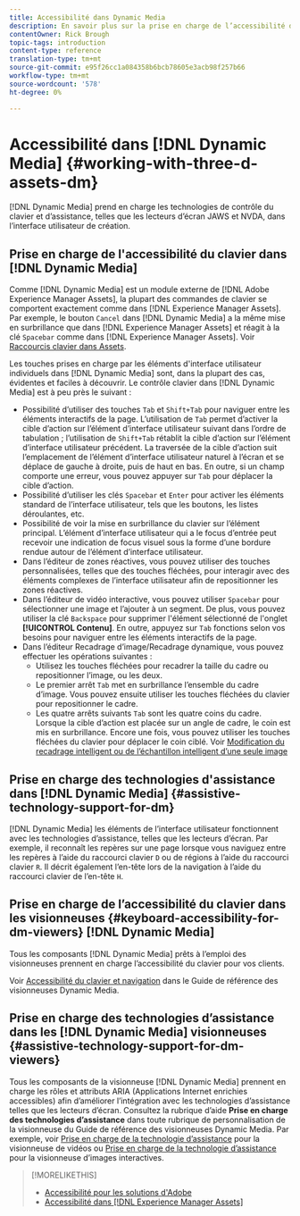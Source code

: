 ```yaml
---
title: Accessibilité dans Dynamic Media
description: En savoir plus sur la prise en charge de l’accessibilité dans les visionneuses Dynamic Media et Dynamic Media
contentOwner: Rick Brough
topic-tags: introduction
content-type: reference
translation-type: tm+mt
source-git-commit: e95f26cc1a084358b6bcb78605e3acb98f257b66
workflow-type: tm+mt
source-wordcount: '578'
ht-degree: 0%

---
```



# Accessibilité dans [!DNL Dynamic Media] {#working-with-three-d-assets-dm}

[!DNL Dynamic Media] prend en charge les technologies de contrôle du clavier et d’assistance, telles que les lecteurs d’écran JAWS et NVDA, dans l’interface utilisateur de création.

## Prise en charge de l&#39;accessibilité du clavier dans [!DNL Dynamic Media]

Comme [!DNL Dynamic Media] est un module externe de [!DNL Adobe Experience Manager Assets], la plupart des commandes de clavier se comportent exactement comme dans [!DNL Experience Manager Assets]. Par exemple, le bouton `Cancel` dans [!DNL Dynamic Media] a la même mise en surbrillance que dans [!DNL Experience Manager Assets] et réagit à la clé `Spacebar` comme dans [!DNL Experience Manager Assets]. Voir [Raccourcis clavier dans Assets](/help/assets/accessibility.md#keyboard-shortcuts).

Les touches prises en charge par les éléments d&#39;interface utilisateur individuels dans [!DNL Dynamic Media] sont, dans la plupart des cas, évidentes et faciles à découvrir. Le contrôle clavier dans [!DNL Dynamic Media] est à peu près le suivant :

* Possibilité d’utiliser des touches `Tab` et `Shift+Tab` pour naviguer entre les éléments interactifs de la page.
L’utilisation de `Tab` permet d’activer la cible d’action sur l’élément d’interface utilisateur suivant dans l’ordre de tabulation ; l’utilisation de `Shift+Tab` rétablit la cible d’action sur l’élément d’interface utilisateur précédent.
La traversée de la cible d’action suit l’emplacement de l’élément d’interface utilisateur naturel à l’écran et se déplace de gauche à droite, puis de haut en bas. En outre, si un champ comporte une erreur, vous pouvez appuyer sur `Tab` pour déplacer la cible d’action.
* Possibilité d’utiliser les clés `Spacebar` et `Enter` pour activer les éléments standard de l’interface utilisateur, tels que les boutons, les listes déroulantes, etc.
* Possibilité de voir la mise en surbrillance du clavier sur l’élément principal. L’élément d’interface utilisateur qui a le focus d’entrée peut recevoir une indication de focus visuel sous la forme d’une bordure rendue autour de l’élément d’interface utilisateur.
* Dans l’éditeur de zones réactives, vous pouvez utiliser des touches personnalisées, telles que des touches fléchées, pour interagir avec des éléments complexes de l’interface utilisateur afin de repositionner les zones réactives.
* Dans l’éditeur de vidéo interactive, vous pouvez utiliser `Spacebar` pour sélectionner une image et l’ajouter à un segment. De plus, vous pouvez utiliser la clé `Backspace` pour supprimer l&#39;élément sélectionné de l&#39;onglet **[!UICONTROL Contenu]**. En outre, appuyez sur `Tab` fonctions selon vos besoins pour naviguer entre les éléments interactifs de la page.
* Dans l’éditeur Recadrage d’image/Recadrage dynamique, vous pouvez effectuer les opérations suivantes :
   * Utilisez les touches fléchées pour recadrer la taille du cadre ou repositionner l’image, ou les deux.
   * Le premier arrêt `Tab` met en surbrillance l’ensemble du cadre d’image. Vous pouvez ensuite utiliser les touches fléchées du clavier pour repositionner le cadre.
   * Les quatre arrêts suivants `Tab` sont les quatre coins du cadre. Lorsque la cible d’action est placée sur un angle de cadre, le coin est mis en surbrillance. Encore une fois, vous pouvez utiliser les touches fléchées du clavier pour déplacer le coin ciblé.
Voir [Modification du recadrage intelligent ou de l’échantillon intelligent d’une seule image](/help/assets/image-profiles.md#editing-the-smart-crop-or-smart-swatch-of-a-single-image)

<!-- Keyboarding is the same because Dynamic Media is using the same UI library (Coral 3 (AEM 6.5) or Coral Spectrum (in Skyline)) as entire AEM Assets.  -->

<!-- In the Hotspot editor, Dynamic Media lets you use arrow keys to control the position of a hot spot. See [Carousel Banners](/help/assets/dynamic-media/carousel-banners.md##adding-hotspots-or-image-maps-to-an-image-banner) or [Interactive Images](/help/assets/dynamic-media/interactive-images.md#adding-hotspots-to-an-image-banner)  -->

<!-- I think we should definitely mention this in the DM-specific area of documentation for keyboard support. -->

<!-- I would not get into much of details of specific keyboard support logic of these editors. One of the reasons - chances are that accessibility support will receive Phase2-like attention, with more holistic approach. -->

## Prise en charge des technologies d&#39;assistance dans [!DNL Dynamic Media] {#assistive-technology-support-for-dm}

[!DNL Dynamic Media] les éléments de l’interface utilisateur fonctionnent avec les technologies d’assistance, telles que les lecteurs d’écran. Par exemple, il reconnaît les repères sur une page lorsque vous naviguez entre les repères à l’aide du raccourci clavier `D` ou de régions à l’aide du raccourci clavier `R`. Il décrit également l’en-tête lors de la navigation à l’aide du raccourci clavier de l’en-tête `H`.

## Prise en charge de l’accessibilité du clavier dans les visionneuses {#keyboard-accessibility-for-dm-viewers} [!DNL Dynamic Media]

Tous les composants [!DNL Dynamic Media] prêts à l’emploi des visionneuses prennent en charge l’accessibilité du clavier pour vos clients.

Voir [Accessibilité du clavier et navigation](https://experienceleague.adobe.com/docs/dynamic-media-developer-resources/library/c-keyboard-accessibility.html) dans le Guide de référence des visionneuses Dynamic Media.

## Prise en charge des technologies d’assistance dans les [!DNL Dynamic Media] visionneuses {#assistive-technology-support-for-dm-viewers}

Tous les composants de la visionneuse [!DNL Dynamic Media] prennent en charge les rôles et attributs ARIA (Applications Internet enrichies accessibles) afin d’améliorer l’intégration avec les technologies d’assistance telles que les lecteurs d’écran.
Consultez la rubrique d’aide **Prise en charge des technologies d’assistance** dans toute rubrique de personnalisation de la visionneuse du Guide de référence des visionneuses Dynamic Media. Par exemple, voir [Prise en charge de la technologie d’assistance](https://experienceleague.adobe.com/docs/dynamic-media-developer-resources/library/viewers-aem-assets-dmc/video/r-html5-video-viewer-20-assistive.html) pour la visionneuse de vidéos ou [Prise en charge de la technologie d’assistance](https://experienceleague.adobe.com/docs/dynamic-media-developer-resources/library/viewers-for-aem-assets-only/interactive-images/c-html5-aem-interactive-image-assistive.html#viewers-for-aem-assets-only) pour la visionneuse d’images interactives.

>[!MORELIKETHIS]
>
>* [Accessibilité pour les solutions d&#39;Adobe](https://www.adobe.com/accessibility.html)
>* [Accessibilité dans [!DNL Experience Manager Assets]](/help/assets/accessibility.md)

